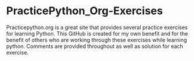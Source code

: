 # PracticePython_Org-Exercises
Practicepython.org is a great site that provides several practice exercises for learning Python. This GitHub is created for my own benefit 
and for the benefit of others who are working through these exercises while learning python. Comments are provided throughout as
well as solution for each exercise. 

